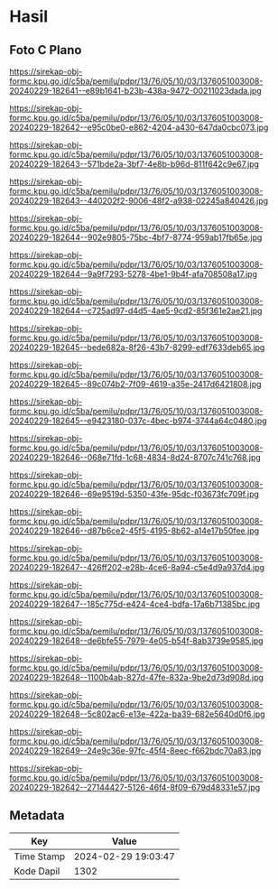 # Hasil

## Foto C Plano

https://sirekap-obj-formc.kpu.go.id/c5ba/pemilu/pdpr/13/76/05/10/03/1376051003008-20240229-182641--e89b1641-b23b-438a-9472-00211023dada.jpg

https://sirekap-obj-formc.kpu.go.id/c5ba/pemilu/pdpr/13/76/05/10/03/1376051003008-20240229-182642--e95c0be0-e862-4204-a430-647da0cbc073.jpg

https://sirekap-obj-formc.kpu.go.id/c5ba/pemilu/pdpr/13/76/05/10/03/1376051003008-20240229-182643--571bde2a-3bf7-4e8b-b96d-811f642c9e67.jpg

https://sirekap-obj-formc.kpu.go.id/c5ba/pemilu/pdpr/13/76/05/10/03/1376051003008-20240229-182643--440202f2-9006-48f2-a938-02245a840426.jpg

https://sirekap-obj-formc.kpu.go.id/c5ba/pemilu/pdpr/13/76/05/10/03/1376051003008-20240229-182644--902e9805-75bc-4bf7-8774-959ab17fb65e.jpg

https://sirekap-obj-formc.kpu.go.id/c5ba/pemilu/pdpr/13/76/05/10/03/1376051003008-20240229-182644--9a9f7293-5278-4be1-9b4f-afa708508a17.jpg

https://sirekap-obj-formc.kpu.go.id/c5ba/pemilu/pdpr/13/76/05/10/03/1376051003008-20240229-182644--c725ad97-d4d5-4ae5-9cd2-85f361e2ae21.jpg

https://sirekap-obj-formc.kpu.go.id/c5ba/pemilu/pdpr/13/76/05/10/03/1376051003008-20240229-182645--bede682a-8f26-43b7-8299-edf7633deb65.jpg

https://sirekap-obj-formc.kpu.go.id/c5ba/pemilu/pdpr/13/76/05/10/03/1376051003008-20240229-182645--89c074b2-7f09-4619-a35e-2417d6421808.jpg

https://sirekap-obj-formc.kpu.go.id/c5ba/pemilu/pdpr/13/76/05/10/03/1376051003008-20240229-182645--e9423180-037c-4bec-b974-3744a64c0480.jpg

https://sirekap-obj-formc.kpu.go.id/c5ba/pemilu/pdpr/13/76/05/10/03/1376051003008-20240229-182646--068e71fd-1c68-4834-8d24-8707c741c768.jpg

https://sirekap-obj-formc.kpu.go.id/c5ba/pemilu/pdpr/13/76/05/10/03/1376051003008-20240229-182646--69e9519d-5350-43fe-95dc-f03673fc709f.jpg

https://sirekap-obj-formc.kpu.go.id/c5ba/pemilu/pdpr/13/76/05/10/03/1376051003008-20240229-182646--d87b6ce2-45f5-4195-8b62-a14e17b50fee.jpg

https://sirekap-obj-formc.kpu.go.id/c5ba/pemilu/pdpr/13/76/05/10/03/1376051003008-20240229-182647--426ff202-e28b-4ce6-8a94-c5e4d9a937d4.jpg

https://sirekap-obj-formc.kpu.go.id/c5ba/pemilu/pdpr/13/76/05/10/03/1376051003008-20240229-182647--185c775d-e424-4ce4-bdfa-17a6b71385bc.jpg

https://sirekap-obj-formc.kpu.go.id/c5ba/pemilu/pdpr/13/76/05/10/03/1376051003008-20240229-182648--de6bfe55-7979-4e05-b54f-8ab3739e9585.jpg

https://sirekap-obj-formc.kpu.go.id/c5ba/pemilu/pdpr/13/76/05/10/03/1376051003008-20240229-182648--1100b4ab-827d-47fe-832a-9be2d73d908d.jpg

https://sirekap-obj-formc.kpu.go.id/c5ba/pemilu/pdpr/13/76/05/10/03/1376051003008-20240229-182648--5c802ac6-e13e-422a-ba39-682e5640d0f6.jpg

https://sirekap-obj-formc.kpu.go.id/c5ba/pemilu/pdpr/13/76/05/10/03/1376051003008-20240229-182649--24e9c36e-97fc-45f4-8eec-f662bdc70a83.jpg

https://sirekap-obj-formc.kpu.go.id/c5ba/pemilu/pdpr/13/76/05/10/03/1376051003008-20240229-182642--27144427-5126-46f4-8f09-679d48331e57.jpg


## Metadata

| Key        | Value               |
| ---------- | ------------------- |
| Time Stamp | 2024-02-29 19:03:47 |
| Kode Dapil | 1302                |



